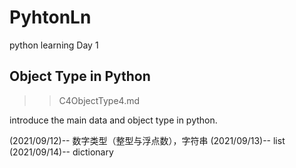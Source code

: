 # PyhtonLn

python learning Day 1

## Object Type in Python

>> C4ObjectType4.md

introduce the main data and object type in python.

(2021/09/12)-- 数字类型（整型与浮点数），字符串
(2021/09/13)-- list
(2021/09/14)-- dictionary